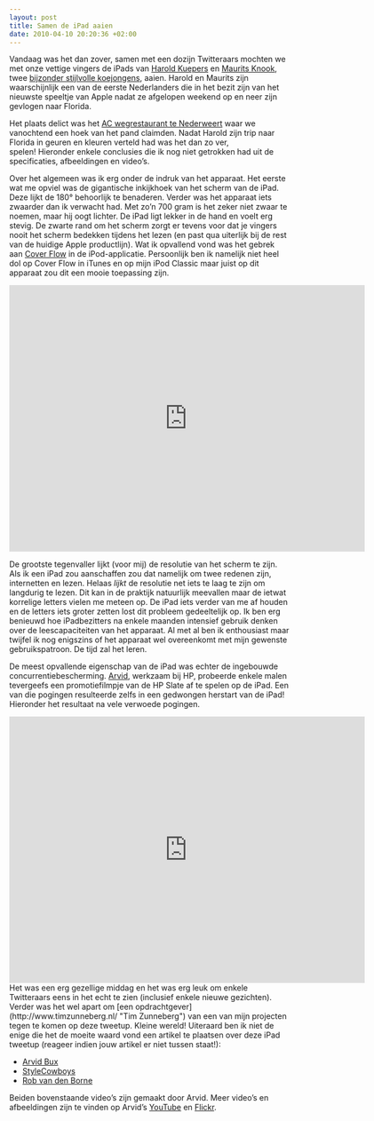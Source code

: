```yaml
--- 
layout: post
title: Samen de iPad aaien
date: 2010-04-10 20:20:36 +02:00
---
```


Vandaag was het dan zover, samen met een dozijn Twitteraars mochten we met onze vettige vingers de iPads van [Harold Kuepers](http://twitter.com/haroldkuepers "@HaroldKuepers on Twitter") en [Maurits Knook](http://twitter.com/mauritsonline "@MauritsOnline on Twitter"), twee [bijzonder stijlvolle koejongens](http://www.stylecowboys.nl/ "StyleCowboys"), aaien. Harold en Maurits zijn waarschijnlijk een van de eerste Nederlanders die in het bezit zijn van het nieuwste speeltje van Apple nadat ze afgelopen weekend op en neer zijn gevlogen naar Florida.

Het plaats delict was het [AC wegrestaurant te Nederweert](http://maps.google.nl/maps?f=q&source=embed&hl=nl&geocode=&q=Rijksweg+A2+75+nederweert&sll=51.253643,5.773487&sspn=0.059736,0.153637&ie=UTF8&hq=&hnear=Rijksweg+A2+75N,+6004+Weert,+Limburg&t=h&ll=51.264224,5.768852&spn=0.029861,0.076818&z=14 "AC Restaurant on Google Maps") waar we vanochtend een hoek van het pand claimden. Nadat Harold zijn trip naar Florida in geuren en kleuren verteld had was het dan zo ver, spelen! Hieronder enkele conclusies die ik nog niet getrokken had uit de specificaties, afbeeldingen en video’s.

Over het algemeen was ik erg onder de indruk van het apparaat. Het eerste wat me opviel was de gigantische inkijkhoek van het scherm van de iPad. Deze lijkt de 180° behoorlijk te benaderen. Verder was het apparaat iets zwaarder dan ik verwacht had. Met zo’n 700 gram is het zeker niet zwaar te noemen, maar hij oogt lichter. De iPad ligt lekker in de hand en voelt erg stevig. De zwarte rand om het scherm zorgt er tevens voor dat je vingers nooit het scherm bedekken tijdens het lezen (en past qua uiterlijk bij de rest van de huidige Apple productlijn). Wat ik opvallend vond was het gebrek aan [Cover Flow](http://nl.wikipedia.org/wiki/Cover_Flow "Cover Flow") in de iPod-applicatie. Persoonlijk ben ik namelijk niet heel dol op Cover Flow in iTunes en op mijn iPod Classic maar juist op dit apparaat zou dit een mooie toepassing zijn.

<div class="video-container">
  <iframe width="640" height="480" src="http://www.youtube.com/embed/V_P38ByO-SU" frameborder="0" allowfullscreen></iframe>
</div>

De grootste tegenvaller lijkt (voor mij) de resolutie van het scherm te zijn. Als ik een iPad zou aanschaffen zou dat namelijk om twee redenen zijn, internetten en lezen. Helaas _lijkt_ de resolutie net iets te laag te zijn om langdurig te lezen. Dit kan in de praktijk natuurlijk meevallen maar de ietwat korrelige letters vielen me meteen op. De iPad iets verder van me af houden en de letters iets groter zetten lost dit probleem gedeeltelijk op. Ik ben erg benieuwd hoe iPadbezitters na enkele maanden intensief gebruik denken over de leescapaciteiten van het apparaat. Al met al ben ik enthousiast maar twijfel ik nog enigszins of het apparaat wel overeenkomt met mijn gewenste gebruikspatroon. De tijd zal het leren.

De meest opvallende eigenschap van de iPad was echter de ingebouwde concurrentiebescherming. [Arvid](http://www.twitter.com/arvid "@Arvid on Twitter"), werkzaam bij HP, probeerde enkele malen tevergeefs een promotiefilmpje van de HP Slate af te spelen op de iPad. Een van die pogingen resulteerde zelfs in een gedwongen herstart van de iPad! Hieronder het resultaat na vele verwoede pogingen.

<div class="video-container">
  <iframe width="640" height="480" src="http://www.youtube.com/embed/VP_hoNg_QFA" frameborder="0" allowfullscreen></iframe>
</div>
Het was een erg gezellige middag en het was erg leuk om enkele Twitteraars eens in het echt te zien (inclusief enkele nieuwe gezichten). Verder was het wel apart om [een opdrachtgever](http://www.timzunneberg.nl/ "Tim Zunneberg") van een van mijn projecten tegen te komen op deze tweetup. Kleine wereld! Uiteraard ben ik niet de enige die het de moeite waard vond een artikel te plaatsen over deze iPad tweetup (reageer indien jouw artikel er niet tussen staat!):

- [Arvid Bux](http://www.oetzitterd.nl/2010/ipad-tweetup/ "iPad TweetUp")
- [StyleCowboys](http://www.stylecowboys.nl/Computer/904 "iPad TweetUp")
- [Rob van den Borne](http://robvandenborne.com/2010/04/10/ipad-tweet-up-stylecowboys/ "iPad TweetUp StyleCowboys")

Beiden bovenstaande video’s zijn gemaakt door Arvid. Meer video’s en afbeeldingen zijn te vinden op Arvid’s [YouTube](http://www.youtube.com/user/oetzitterd "OetZitterd on YouTube") en [Flickr](http://www.flickr.com/photos/arvid/ "Arvid on Flickr").
